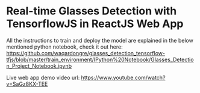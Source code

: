 # Real-time Glasses Detection with TensorflowJS in ReactJS Web App

All the instructions to train and deploy the model are explained in the below mentioned python notebook, check it out here: https://github.com/waqardongre/glasses_detection_tensorflow-tfjs/blob/master/train_environment/IPython%20Notebook/Glasses_Detection_Project_Notebook.ipynb

Live web app demo video url: https://www.youtube.com/watch?v=SaGz8KX-TEE
